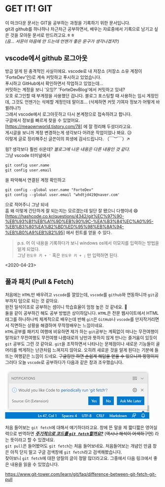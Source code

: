 # GET IT! GIT

이 마크다운 문서는 GIT을 공부하는 과정을 기록하기 위한 문서입니다.  
git과 github를 하나하나 차근차근 공부하면서, 배우는 자료중에서 기록으로 남기고 싶은 것을 모아둔 문서로 만드려고요.ㅎㅎ  
_(음... 서문이 마음에 안 드는데 언젠가 좋은 문구가 생각나겠지?)_

## vscode에서 github 로그아웃

방금 알게 된 충격적인 사실이에요.
vscode로 내 저장소 (저장소 소유 계정이 'ForteDev'인)로 계속 커밋하고 푸시하고 있었습니다.  
푸시하고 GitHub에서 확인하면서 작업하고 있었는데...  
커밋하는 계정을 보니 '오잉?' 'ForteDevBlog'에서 커밋하고 있네?  
오호 로그인할 때 부계정을 사용했던 겁니다. 블로그 포스팅할 때 사용하는 임시 계정인데, 그것도 언젠가는 삭제할 계정인데 말이죠... (삭제하면 커밋 기여자 정보가 어떻게 바뀔려나?)  
그래서 vscode에서 로그아웃하고 다시 본계정으로 접속하려고 합니다.  
구글에서 정보를 빠르게 찾을 수 있었어요.  
[https://meaownworld.tistory.com/78] 에 잘 정리해 두셨더라고요.  
게시글을 보니까 계정 변경하는게 생각보다 어려운 작업이었나 봐요. 😥  
이렇게 글로 정리해주신 글쓴이의 희생에 감사드립니다. （￣︶￣）↗　 

읭? 생각보다 훨씬 쉬운데? *블로그에 나온 내용은 다른 내용인 것 같다.*  
그냥 vscode 터미널에서

```git
git config user.name  
git config user.email  
```

을 파악해서 연결된 계정 확인하고

```git
git config --global user.name "ForteDev"
git config --global user.email "whdtjd419@naver.com'
```

으로 적어주니 그냥 되네  
흠 왜 이렇게 간단하게 잘 되는지는 모르겠는데 일단 잘 됐으니 다행이네 😄
[https://hashcode.co.kr/questions/4342/git%EC%97%90-%EB%93%B1%EB%A1%9D%EB%90%9C-%EA%B3%84%EC%A0%95-%EB%B3%80%EA%B2%BD%ED%95%98%EB%8A%94-%EB%B0%A9%EB%B2%95] 에서 힌트를 얻을 수 있다.  

> p.s. 어 이 내용을 기록하다가 보니 windows os에서 이모지를 입력하는 방법을 알게 되었다.  
> 그냥 `윈도우 키 + '` 혹은 `윈도우 키 + ;` 만 입력하면 된다.  

<2020-04-23>  

## 풀과 패치 (Pull & Fetch)

처음에는 `HTML`만 배우려고 `vscode`를 깔았는데, `vscode`를 `github`와 연동하니까 `git`공부까지 덤으로 되는 것 같아요.  
완전 일석이조로 공부하는 셈이니 학습효율이 엄청 높은 것 같네요. 🎉  
둘을 같이 공부하긴 해도 공부 방법은 상이하답니다. `HTML`은 전문 웹사이트에서 HTML태그를 하나하나씩 체계적으로 배우는데 반해 `git`은 `GitHub`나 `vscode`를 만지작거리면서 직면하는 상황을 해결하며 무작정배우는 느낌이네요.  
`HTML`공부를 패키지 여행에 비유하면 제가 하는 `git`공부는 계획없이 떠나는 무전여행이랄까요? 무전여행도 무전여행 나름대로의 낭만과 뜻하지 않게 만나는 즐거움이 있듯이 `git` 공부도 그런 것 같아요. `git`을 조작하면서 나타나는 문제점이나 새로운 기능들이 골머리를 썩게하는 난관처럼 느껴지지 않아요. 오히려 새로운 것을 알게 된다는 기분에 들뜨는 여행같은 느낌이 드네요. ~~구글링만 하면 손쉽게 해답을 얻을 수 있으니까 망정이지~~  
그러다 오늘 `vscode`로 공부하다가 다음과 같은 창과 조우했습니다.  

![gitfetch_notification](./img/gitfetch_nofitication.PNG)  

처음 들어보는 `git fetch`에 대해서 얘기하더라고요. 창에 뜬 말을 제 짧디짧은 영어실력으로 번역하면 <u>***주기적으로 코드를 `git fetch`할까요?***</u> (~~역시나 해석이 어색하구먼~~) 라는 뜻이라고 할 수 있겠네요.  
`git pull`은 들어봤어도 `git fetch`는 처음 들어보네요. 처음들어보는 개념인 만큼 창은 아직 닫지 말고 구글 검색창에 `git fetch`라고 검색해봤습니다.  
찾아보니 `git fetch`에 대한 양질의 글이 정말 많더라고요. 그중에서 다음 링크에서 좋은 내용을 읽을 수 있었습니다.  

<https://www.git-tower.com/learn/git/faq/difference-between-git-fetch-git-pull>  